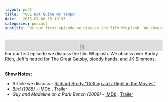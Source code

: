 ```yaml
---
layout: post
title:  "001 Not Quite My Tempo"
date:   2015-07-08 15:19:33
categories: podcast
subtitle: For our first episode we discuss the film Whiplash. We obsess over Buddy Rich, Jeff's hatred for The Great Gatsby, bloody hands, and JK Simmons.
---
```


<iframe frameborder='0' height='36px' scrolling='no' seamless src='https://simplecast.fm/e/17281?style=dark' width='100%'></iframe>

<br>
<span class="episode_text">For our first episode we discuss the film Whiplash. We obsess over Buddy Rich, Jeff's hatred for The Great Gatsby, bloody hands, and JK Simmons.</span>
<br><br>

**Show Notes:**

* Article we discuss - [Richard Brody "Getting Jazz Right in the Movies"](http://www.newyorker.com/culture/richard-brody/whiplash-getting-jazz-right-movies)
* *Bird (1988)* - [IMDb](http://www.imdb.com/title/tt0094747/) , [Trailer](https://www.youtube.com/watch?v=2qaSYknbapk)
* *Guy and Madeline on a Park Bench (2009)* - [IMDb](http://www.imdb.com/title/tt1337193/) , [Trailer](https://www.youtube.com/watch?v=KJUzALdI--k)
